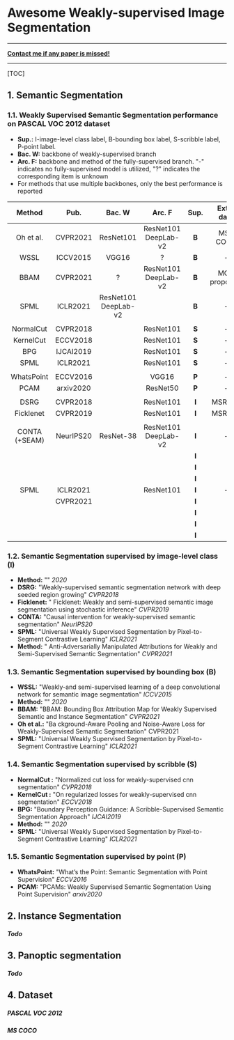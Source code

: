 # Awesome Weakly-supervised Image Segmentation

------

**<u>Contact me if any paper is missed!</u>**

------

[TOC]

## 1. Semantic Segmentation

### 1.1. Weakly Supervised Semantic Segmentation performance on PASCAL VOC 2012 dataset

- **Sup.:** I-image-level class label, B-bounding box label, S-scribble label, P-point label.
- **Bac. W:** backbone of weakly-supervised branch
- **Arc. F:** backbone and method of the fully-supervised branch. "-" indicates no fully-supervised model is utilized, "?" indicates the corresponding item is unknown
- For methods that use multiple backbones, only the best performance is reported

|    Method     |   Pub.    |        Bac. W         |        Arc. F        | Sup.  |  Extra data   | val  | test |
| :-----------: | :-------: | :-------------------: | :------------------: | :---: | :-----------: | :--: | :--: |
|   Oh et al.   | CVPR2021  |       ResNet101       | ResNet101 DeepLab-v2 | **B** |    MS-COCO    | 74.6 | 76.1 |
|     WSSL      | ICCV2015  |         VGG16         |          ?           | **B** |       -       | 60.6 | 62.2 |
|     BBAM      | CVPR2021  |           ?           | ResNet101 DeepLab-v2 | **B** | MCG proposals | 73.7 | 73.7 |
|     SPML      | ICLR2021  | ResNet101  DeepLab-v2 |                      | **B** |       -       | 73.5 | 74.7 |
|               |           |                       |                      |       |               |      |      |
|   NormalCut   | CVPR2018  |                       |      ResNet101       | **S** |       -       | 74.5 |  -   |
|   KernelCut   | ECCV2018  |                       |      ResNet101       | **S** |       -       | 75.0 |  -   |
|      BPG      | IJCAI2019 |                       |      ResNet101       | **S** |       -       | 76.0 |  -   |
|     SPML      | ICLR2021  |                       |      ResNet101       | **S** |       -       | 76.1 |  -   |
|               |           |                       |                      |       |               |      |      |
|  WhatsPoint   | ECCV2016  |                       |        VGG16         | **P** |       -       | 46.1 |  -   |
|     PCAM      | arxiv2020 |                       |       ResNet50       | **P** |       -       | 70.5 |  -   |
|               |           |                       |                      |       |               |      |      |
|     DSRG      | CVPR2018  |                       |      ResNet101       | **I** |    MSRA-B     | 61.4 | 63.2 |
|   Ficklenet   | CVPR2019  |                       |      ResNet101       | **I** |    MSRA-B     | 64.9 | 65.3 |
|               |           |                       |                      |       |               |      |      |
| CONTA (+SEAM) | NeurIPS20 |       ResNet-38       | ResNet101 DeepLab-v2 | **I** |       -       | 66.1 | 66.7 |
|               |           |                       |                      | **I** |               |      |      |
|               |           |                       |                      | **I** |               |      |      |
|               |           |                       |                      | **I** |               |      |      |
|     SPML      | ICLR2021  |                       |      ResNet101       | **I** |       -       | 69.5 | 71.6 |
|               | CVPR2021  |                       |                      | **I** |               |      |      |
|               |           |                       |                      | **I** |               |      |      |
|               |           |                       |                      | **I** |               |      |      |
|               |           |                       |                      | **I** |               |      |      |

### 1.2. Semantic Segmentation supervised by image-level class (I)

- **Method:** "" *2020*
- **DSRG:** "Weakly-supervised semantic segmentation network with deep seeded region growing" *CVPR2018*
- **Ficklenet:** " Ficklenet: Weakly and semi-supervised semantic image segmentation using stochastic inference" *CVPR2019*
- **CONTA:** "Causal intervention for weakly-supervised semantic segmentation" *NeurIPS20*
- **SPML:** "Universal Weakly Supervised Segmentation by Pixel-to-Segment Contrastive Learning" *ICLR2021*
- **Method:** " Anti-Adversarially Manipulated Attributions for Weakly and Semi-Supervised Semantic Segmentation" *CVPR2021*

### 1.3. Semantic Segmentation supervised by bounding box (B)

- **WSSL:** "Weakly-and semi-supervised learning of a deep convolutional network for semantic image segmentation" *ICCV2015*
- **Method:** "" *2020*
- **BBAM:** "BBAM: Bounding Box Attribution Map for Weakly Supervised Semantic and Instance Segmentation" *CVPR2021*
- **Oh et al.:** "Ba ckground-Aware Pooling and Noise-Aware Loss for Weakly-Supervised Semantic Segmentation" CVPR2021
- **SPML:** "Universal Weakly Supervised Segmentation by Pixel-to-Segment Contrastive Learning" *ICLR2021*

### 1.4. Semantic Segmentation supervised by scribble (S)

- **NormalCut :** "Normalized cut loss for weakly-supervised cnn segmentation" *CVPR2018*
- **KernelCut :** "On regularized losses for weakly-supervised cnn segmentation" *ECCV2018*
- **BPG:**  "Boundary Perception Guidance: A Scribble-Supervised Semantic Segmentation Approach" *IJCAI2019*
- **Method:** "" *2020*
- **SPML:** "Universal Weakly Supervised Segmentation by Pixel-to-Segment Contrastive Learning" *ICLR2021*

### 1.5. Semantic Segmentation supervised by point (P)

- **WhatsPoint:** "What’s the Point: Semantic Segmentation with Point Supervision" *ECCV2016*
- **PCAM:** "PCAMs: Weakly Supervised Semantic Segmentation Using Point Supervision" *arxiv2020*

## 2. Instance Segmentation

##### Todo

## 3. Panoptic segmentation

##### Todo

## 4. Dataset

##### PASCAL VOC 2012

##### MS COCO